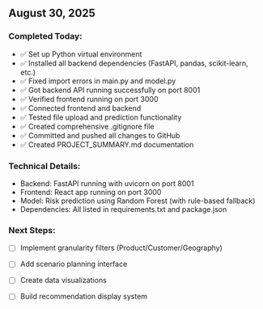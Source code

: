 ## August 30, 2025

### Completed Today:
- ✅ Set up Python virtual environment
- ✅ Installed all backend dependencies (FastAPI, pandas, scikit-learn, etc.)
- ✅ Fixed import errors in main.py and model.py
- ✅ Got backend API running successfully on port 8001
- ✅ Verified frontend running on port 3000
- ✅ Connected frontend and backend
- ✅ Tested file upload and prediction functionality
- ✅ Created comprehensive .gitignore file
- ✅ Committed and pushed all changes to GitHub
- ✅ Created PROJECT_SUMMARY.md documentation

### Technical Details:
- Backend: FastAPI running with uvicorn on port 8001
- Frontend: React app running on port 3000
- Model: Risk prediction using Random Forest (with rule-based fallback)
- Dependencies: All listed in requirements.txt and package.json

### Next Steps:
- [ ] Implement granularity filters (Product/Customer/Geography)
- [ ] Add scenario planning interface
- [ ] Create data visualizations
- [ ] Build recommendation display system


